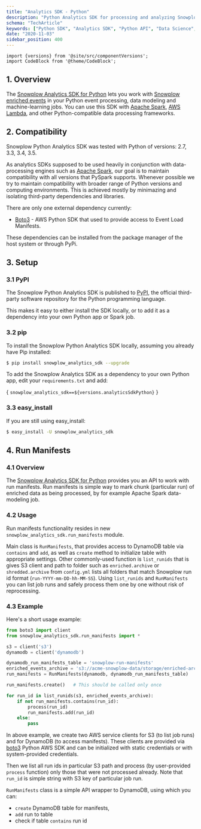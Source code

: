 ```yaml
---
title: "Analytics SDK - Python"
description: "Python Analytics SDK for processing and analyzing Snowplow behavioral event data in data science workflows."
schema: "TechArticle"
keywords: ["Python SDK", "Analytics SDK", "Python API", "Data Science", "Python Analytics", "Server SDK"]
date: "2020-11-03"
sidebar_position: 400
---
```


```mdx-code-block
import {versions} from '@site/src/componentVersions';
import CodeBlock from '@theme/CodeBlock';
```

## 1. Overview

The [Snowplow Analytics SDK for Python](https://github.com/snowplow/snowplow-python-analytics-sdk) lets you work with [Snowplow enriched events](/docs/fundamentals/canonical-event/index.md) in your Python event processing, data modeling and machine-learning jobs. You can use this SDK with [Apache Spark](http://spark.apache.org/), [AWS Lambda](https://aws.amazon.com/lambda/), and other Python-compatible data processing frameworks.

## 2. Compatibility

Snowplow Python Analytics SDK was tested with Python of versions: 2.7, 3.3, 3.4, 3.5.

As analytics SDKs supposed to be used heavily in conjunction with data-processing engines such as [Apache Spark](http://spark.apache.org/), our goal is to maintain compatibility with all versions that PySpark supports. Whenever possible we try to maintain compatibility with broader range of Python versions and computing environments. This is achieved mostly by minimazing and isolating third-party dependencies and libraries.

There are only one external dependency currently:

- [Boto3](https://aws.amazon.com/sdk-for-python/) - AWS Python SDK that used to provide access to Event Load Manifests.

These dependencies can be installed from the package manager of the host system or through PyPi.

## 3. Setup

### 3.1 PyPI

The Snowplow Python Analytics SDK is published to [PyPI](https://pypi.python.org/), the official third-party software repository for the Python programming language.

This makes it easy to either install the SDK locally, or to add it as a dependency into your own Python app or Spark job.

### 3.2 pip

To install the Snowplow Python Analytics SDK locally, assuming you already have Pip installed:

```bash
$ pip install snowplow_analytics_sdk --upgrade
```

To add the Snowplow Analytics SDK as a dependency to your own Python app, edit your `requirements.txt` and add:

<CodeBlock language="text">{
`snowplow_analytics_sdk==${versions.analyticsSdkPython}`
}</CodeBlock>

### 3.3 easy_install

If you are still using easy_install:

```bash
$ easy_install -U snowplow_analytics_sdk
```

## 4. Run Manifests

### 4.1 Overview

The [Snowplow Analytics SDK for Python](https://github.com/snowplow/snowplow-python-analytics-sdk) provides you an API to work with run manifests. Run manifests is simple way to mark chunk (particular run) of enriched data as being processed, by for example Apache Spark data-modeling job.

### 4.2 Usage

Run manifests functionality resides in new `snowplow_analytics_sdk.run_manifests` module.

Main class is `RunManifests`, that provides access to DynamoDB table via `contains` and `add`, as well as `create` method to initialize table with appropriate settings. Other commonly-used function is `list_runids` that is gives S3 client and path to folder such as `enriched.archive` or `shredded.archive` from `config.yml` lists all folders that match Snowplow run id format (`run-YYYY-mm-DD-hh-MM-SS`). Using `list_runids` and `RunManifests` you can list job runs and safely process them one by one without risk of reprocessing.

### 4.3 Example

Here's a short usage example:

```python
from boto3 import client
from snowplow_analytics_sdk.run_manifests import *

s3 = client('s3')
dynamodb = client('dynamodb')

dynamodb_run_manifests_table = 'snowplow-run-manifests'
enriched_events_archive = 's3://acme-snowplow-data/storage/enriched-archive/'
run_manifests = RunManifests(dynamodb, dynamodb_run_manifests_table)

run_manifests.create()   # This should be called only once

for run_id in list_runids(s3, enriched_events_archive):
    if not run_manifests.contains(run_id):
        process(run_id)
        run_manifests.add(run_id)
    else:
        pass
```

In above example, we create two AWS service clients for S3 (to list job runs) and for DynamoDB (to access manifests). These clients are provided via [boto3](https://aws.amazon.com/sdk-for-python/) Python AWS SDK and can be initialized with static credentials or with system-provided credentials.

Then we list all run ids in particular S3 path and process (by user-provided `process` function) only those that were not processed already. Note that `run_id` is simple string with S3 key of particular job run.

`RunManifests` class is a simple API wrapper to DynamoDB, using which you can:

- `create` DynamoDB table for manifests,
- `add` run to table
- check if table `contains` run id
